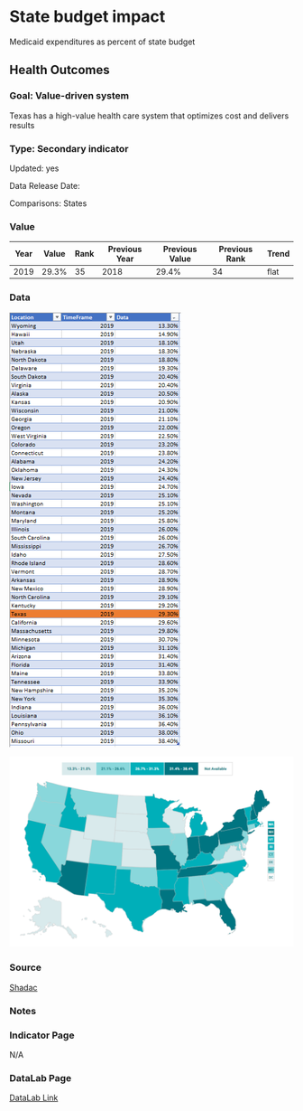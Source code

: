 # State budget impact


Medicaid expenditures as percent of state budget

## Health Outcomes

### Goal: Value-driven system

Texas has a high-value health care system that optimizes cost and delivers results

### Type: Secondary indicator

Updated: yes

Data Release Date: 


Comparisons: States

### Value

|Year         |  Value      | Rank        | Previous Year| Previous Value | Previous Rank  | Trend| 
| ----------- | ----------- | ----------- | ----------- | ----------- | ----------- | -----------|
|    2019    |    29.3%      |     35      |     2018    |    29.4%      |    34      |   flat      |

### Data

![data](./data_medicaid.PNG)

![map](./map_medicaid.PNG)


### Source

[Shadac](http://statehealthcompare.shadac.org/map/103/medicaid-expenses-as-a-percent-of-state-budgets#a/27/140)

### Notes



### Indicator Page

N/A

### DataLab Page

[DataLab Link](https://datalab.texas2036.org/rfrnamd/u-s-budget-expenditure-by-states?accesskey=wpraajc)